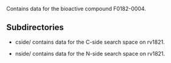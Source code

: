 Contains data for the bioactive compound F0182-0004.

## Subdirectories

- cside/ contains data for the C-side search space on rv1821.

- nside/ contains data for the N-side search space on rv1821.

